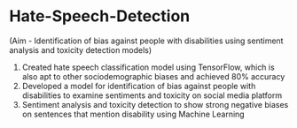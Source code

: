 # Hate-Speech-Detection
(Aim - Identification of bias against people with disabilities using sentiment analysis and toxicity detection models) 
1. Created hate speech classification model using TensorFlow, which is also apt to other sociodemographic biases and achieved 80% accuracy
2. Developed a model for identification of bias against people with disabilities to examine sentiments and toxicity on social media platform
3. Sentiment analysis and toxicity detection to show strong negative biases on sentences that mention disability using Machine Learning
